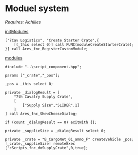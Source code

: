 # Moduel system
_Requires: Achilles_

[initModules](https://github.com/7Cav/cScripts/blob/master/cScripts/CavFnc/functions/init/fn_initModules.sqf)
```
["7Cav Logistics", "Create Starter Crate",{
    [(_this select 0)] call FUNC(moduleCreateStarterCrate);
}] call Ares_fnc_RegisterCustomModule;
```


[modules](https://github.com/7Cav/cScripts/tree/master/cScripts/CavFnc/functions/modules)


```
#include "..\script_component.hpp";

params ["_crate","_pos"];

_pos = _this select 0;

private _dialogResult = [
    "7th Cavalry Supply Crate",
    [
        ["Supply Size","SLIDER",1]
    ]
] call Ares_fnc_ShowChooseDialog;

if (count _dialogResult == 0) exitWith {};

private _supplieSize = _dialogResult select 0;

private _crate = "B_CargoNet_01_ammo_F" createVehicle _pos;
[_crate,_supplieSize] remoteExec ["cScripts_fnc_doSupplyCrate",0,true];
```